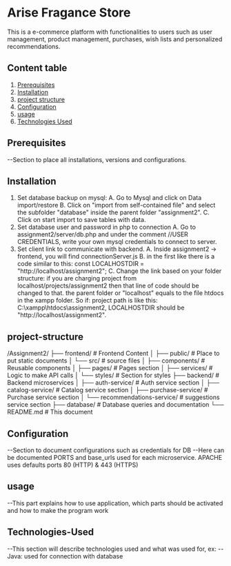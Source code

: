 # Arise Fragance Store

This is a e-commerce platform with functionalities to users such as user management, product management, purchases, wish lists and personalized recommendations.

## Content table
1. [Prerequisites](#Prerequisites)
2. [Installation](#installation)
3. [project structure](#project-structure)
4. [Configuration](#Configuration)
5. [usage](#usage)
6. [Technologies Used](#Technologies-Used)

## Prerequisites
--Section to place all installations, versions and configurations.

## Installation
1. Set database backup on mysql:
    A. Go to Mysql and click on Data import/restore
    B. Click on "import from self-contained file" and select the subfolder "database" inside the parent folder "assignment2".
    C. Click on start import to save tables with data.
2. Set database user and password in php to connection
    A. Go to assignment2/server/db.php and under the comment //USER CREDENTIALS, write your own mysql credentials to connect to server.
3. Set client link to communicate with backend. 
    A. Inside assignment2 -> frontend, you will find connectionServer.js
    B. in the first like there is a code similar to this: const LOCALHOSTDIR = "http://localhost/assignment2";
    C. Change the link based on your folder structure: if you are charging project from localhost/projects/assignment2 then that line of code should be changed to that. the parent folder or "localhost" equals to the file htdocs in the xampp folder. So if:
    project path is like this: C:\xampp\htdocs\assignment2, LOCALHOSTDIR should be "http://localhost/assignment2".


## project-structure
/Assignment2/
├── frontend/                      # Frontend Content
│   ├── public/                    # Place to put static documents
│   └── src/                       # source files
│         ├── components/          # Reusable components
│         ├── pages/               # Pages section
│         ├── services/            # Logic to make API calls
│         └── styles/              # Section for styles
├── backend/                       # Backend microservices
│   ├── auth-service/              # Auth service section
│   ├── catalog-service/           # Catalog service section
│   ├── purchase-service/          # Purchase service section
│   └── recommendations-service/   # suggestions service section
├── database/                      # Database queries and documentation
└── README.md                      # This document

## Configuration
--Section to document configurations such as credentials for DB
--Here can be documented PORTS and base_urls used for each microservice.
APACHE uses defaults ports 80 (HTTP) & 443 (HTTPS)

## usage
--This part explains how to use application, which parts should be activated and how to make the program work

## Technologies-Used
--This section will describe technologies used and what was used for, ex:
--Java: used for connection with database

